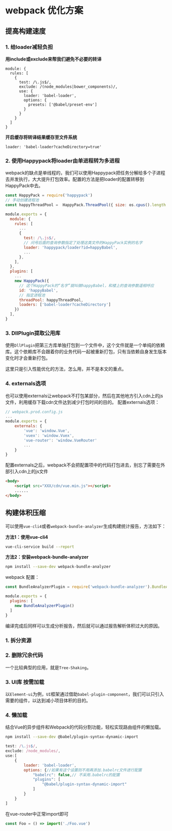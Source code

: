 # webpack 优化方案






## 提高构建速度

### 1. 给loader减轻负担

**用include或exclude来帮我们避免不必要的转译**

```
module: {
  rules: [
    {
      test: /\.js$/,
      exclude: /(node_modules|bower_components)/,
      use: {
        loader: 'babel-loader',
        options: {
          presets: ['@babel/preset-env']
        }
      }
    }
  ]
}
```

**开启缓存将转译结果缓存至文件系统**

```
loader: 'babel-loader?cacheDirectory=true'

```


### 2. 使用Happypack将loader由单进程转为多进程

webpack的缺点是单线程的，我们可以使用Happypack把任务分解给多个子进程去并发执行，大大提升打包效率。配置的方法是把loader的配置转移到HappyPack中去。

```js
const HappyPack = require('happypack')
// 手动创建进程池
const happyThreadPool =  HappyPack.ThreadPool({ size: os.cpus().length })

module.exports = {
  module: {
    rules: [
      ...
      {
        test: /\.js$/,
        // 问号后面的查询参数指定了处理这类文件的HappyPack实例的名字
        loader: 'happypack/loader?id=happyBabel',
        ...
      },
    ],
  },
  plugins: [
    ...
    new HappyPack({
      // 这个HappyPack的“名字”就叫做happyBabel，和楼上的查询参数遥相呼应
      id: 'happyBabel',
      // 指定进程池
      threadPool: happyThreadPool,
      loaders: ['babel-loader?cacheDirectory']
    })
  ],
}
```

### 3. DllPlugin提取公用库

使用`DllPlugin`把第三方库单独打包到一个文件中，这个文件就是一个单纯的依赖库。这个依赖库不会跟着你的业务代码一起被重新打包，只有当依赖自身发生版本变化时才会重新打包。

这里只是引入性能优化的方法，怎么用，并不是本文的重点。

### 4. externals选项

也可以使用externals让webpack不打包某部分，然后在其他地方引入cdn上的js文件，利用缓存下载cdn文件达到减少打包时间的目的。 配置externals选项：


```js
// webpack.prod.config.js
...
module.exports = {
    externals: {
        'vue': 'window.Vue',
        'vuex': 'window.Vuex',
        'vue-router': 'window.VueRouter'
        ...
    }
}
```

配置externals之后，webpack不会把配置项中的代码打包进去，别忘了需要在外部引入cdn上的js文件

```html
<body>
    <script src="XXX/cdn/vue.min.js"></script>
    ......
</body>
```


## 构建体积压缩

可以使用`vue-cli4`或者`webpack-bundle-analyzer`生成构建统计报告，方法如下：

**方法1：使用vue-cli4**

```bash
vue-cli-service build --report
```

**方法2：安装webpack-bundle-analyzer**

```bash
npm install --save-dev webpack-bundle-analyzer
```

webpack 配置：

```js
const BundleAnalyzerPlugin = require('webpack-bundle-analyzer').BundleAnalyzerPlugin;

module.exports = {
  plugins: [
    new BundleAnalyzerPlugin()
  ]
}
```

编译完成后同样可以生成分析报告，然后就可以通过报告解析体积过大的原因。


### 1. 拆分资源


### 2. 删除冗余代码

一个比较典型的应用，就是`Tree-Shaking`。

### 3. UI库 按需加载

以`Element-ui`为例，`UI`框架通过借助`babel-plugin-component`，我们可以只引入需要的组件，以达到减小项目体积的目的。

### 4. 懒加载

结合Vue的异步组件和Webpack的代码分割功能，轻松实现路由组件的懒加载。

```bash
npm install --save-dev @babel/plugin-syntax-dynamic-import
```

```js
test: /\.js$/,
exclude: /node_modules/,
use:[
    {
        loader: 'babel-loader', 
        options: {//如果有这个设置则不用再添加.babelrc文件进行配置
            "babelrc": false,// 不采用.babelrc的配置
            "plugins": [
                "@babel/plugin-syntax-dynamic-import"
            ]
        }
    }
]
```

在vue-router中正常import即可

```js
const Foo = () => import('./Foo.vue')
```
